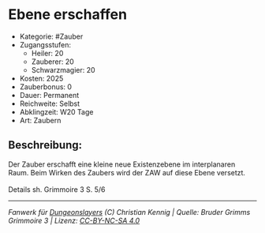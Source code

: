 # Ebene erschaffen  
- Kategorie: #Zauber  
- Zugangsstufen:  
  - Heiler: 20  
  - Zauberer: 20  
  - Schwarzmagier: 20  
- Kosten: 2025  
- Zauberbonus: 0  
- Dauer: Permanent  
- Reichweite: Selbst  
- Abklingzeit: W20 Tage  
- Art: Zaubern     

## Beschreibung:
Der Zauber erschafft eine kleine neue Existenzebene im interplanaren Raum. Beim Wirken des Zaubers wird der ZAW auf diese Ebene versetzt.<br><br>Details sh. Grimmoire 3 S. 5/6


___
*Fanwerk für [Dungeonslayers](https://www.dungeonslayers.net/) (C) Christian Kennig | Quelle: Bruder Grimms Grimmoire 3 | Lizenz: [CC-BY-NC-SA 4.0](https://creativecommons.org/licenses/by-nc-sa/4.0/deed.de)*